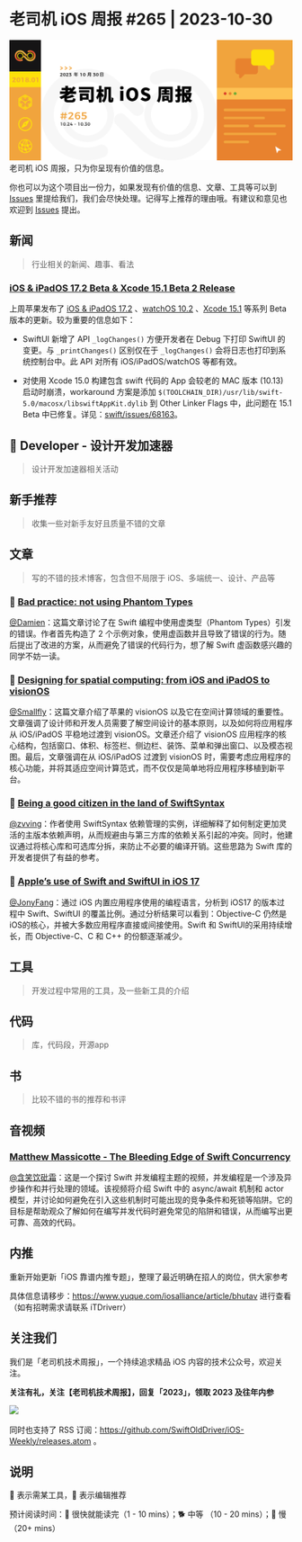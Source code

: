 # 老司机 iOS 周报 #265 | 2023-10-30

![ios-weekly](https://github.com/SwiftOldDriver/iOS-Weekly/blob/master/assets/weekly-header/265.png?raw=true)
老司机 iOS 周报，只为你呈现有价值的信息。

你也可以为这个项目出一份力，如果发现有价值的信息、文章、工具等可以到 [Issues](https://github.com/SwiftOldDriver/iOS-Weekly/issues) 里提给我们，我们会尽快处理。记得写上推荐的理由哦。有建议和意见也欢迎到 [Issues](https://github.com/SwiftOldDriver/iOS-Weekly/issues) 提出。

## 新闻

> 行业相关的新闻、趣事、看法

### [iOS & iPadOS 17.2 Beta & Xcode 15.1 Beta 2 Release](https://developer.apple.com/documentation/ios-ipados-release-notes/ios-ipados-17_2-release-notes)

上周苹果发布了 [iOS & iPadOS 17.2](https://developer.apple.com/documentation/ios-ipados-release-notes/ios-ipados-17_2-release-notes) 、[watchOS 10.2](https://developer.apple.com/documentation/watchos-release-notes/watchos-10_2-release-notes) 、[Xcode 15.1](https://developer.apple.com/documentation/Xcode-Release-Notes/xcode-15_1-release-notes) 等系列 Beta 版本的更新。较为重要的信息如下：

- SwiftUI 新增了 API ``_logChanges()`` 方便开发者在 Debug 下打印 SwiftUI 的变更。与 ``_printChanges()`` 区别仅在于 ``_logChanges()`` 会将日志也打印到系统控制台中。此 API 对所有 iOS/iPadOS/watchOS 等都有效。

- 对使用 Xcode 15.0 构建包含 swift 代码的 App 会较老的 MAC 版本 (10.13) 启动时崩溃，workaround 方案是添加 ``$(TOOLCHAIN_DIR)/usr/lib/swift-5.0/macosx/libswiftAppKit.dylib`` 到 Other Linker Flags 中，此问题在 15.1 Beta 中已修复。详见：[swift/issues/68163](https://github.com/apple/swift/issues/68163)。

##  Developer - 设计开发加速器

> 设计开发加速器相关活动

## 新手推荐

> 收集一些对新手友好且质量不错的文章

## 文章

> 写的不错的技术博客，包含但不局限于 iOS、多端统一、设计、产品等

### 🐎 [Bad practice: not using Phantom Types](https://www.swiftwithvincent.com/blog/bad-practice-not-using-phantom-types)

[@Damien](https://github.com/ZengyiMa)：这篇文章讨论了在 Swift 编程中使用虚类型（Phantom Types）引发的错误。作者首先构造了 2 个示例对象，使用虚函数并且导致了错误的行为。随后提出了改进的方案，从而避免了错误的代码行为，想了解 Swift 虚函数感兴趣的同学不妨一读。

### 🐎 [Designing for spatial computing: from iOS and iPadOS to visionOS](https://www.createwithswift.com/designing-for-visionos-shifting-from-ios-and-ipados/)
[@Smallfly](https://github.com/iostalks)：这篇文章介绍了苹果的 visionOS 以及它在空间计算领域的重要性。文章强调了设计师和开发人员需要了解空间设计的基本原则，以及如何将应用程序从 iOS/iPadOS 平稳地过渡到 visionOS。文章还介绍了 visionOS 应用程序的核心结构，包括窗口、体积、标签栏、侧边栏、装饰、菜单和弹出窗口、以及模态视图。最后，文章强调在从 iOS/iPadOS 过渡到 visionOS 时，需要考虑应用程序的核心功能，并将其适应空间计算范式，而不仅仅是简单地将应用程序移植到新平台。

### 🐎 [Being a good citizen in the land of SwiftSyntax](https://www.pointfree.co/blog/posts/116-being-a-good-citizen-in-the-land-of-swiftsyntax)

[@zvving](https://github.com/zvving)：作者使用 SwiftSyntax 依赖管理的实例，详细解释了如何制定更加灵活的主版本依赖声明，从而规避由与第三方库的依赖关系引起的冲突。同时，他建议通过将核心库和可选库分拆，来防止不必要的编译开销。这些思路为 Swift 库的开发者提供了有益的参考。

### 🐎 [Apple’s use of Swift and SwiftUI in iOS 17](https://blog.timac.org/2023/1019-state-of-swift-and-swiftui-ios17/)

[@JonyFang](https://github.com/JonyFang)：通过 iOS 内置应用程序使用的编程语言，分析到 iOS17 的版本过程中 Swift、SwiftUI 的覆盖比例。通过分析结果可以看到：Objective-C 仍然是iOS的核心，并被大多数应用程序直接或间接使用。Swift 和 SwiftUI的采用持续增长，而 Objective-C、C 和 C++ 的份额逐渐减少。

## 工具

> 开发过程中常用的工具，及一些新工具的介绍

## 代码

> 库，代码段，开源app

## 书

> 比较不错的书的推荐和书评

## 音视频

### [Matthew Massicotte - The Bleeding Edge of Swift Concurrency](https://www.youtube.com/watch?v=HqjqwW12wpw)

[@含笑饮砒霜](https://weibo.com/chinafishnews/)：这是一个探讨 Swift 并发编程主题的视频，并发编程是一个涉及异步操作和并行处理的领域。该视频将介绍 Swift 中的 async/await 机制和 actor 模型，并讨论如何避免在引入这些机制时可能出现的竞争条件和死锁等陷阱。它的目标是帮助观众了解如何在编写并发代码时避免常见的陷阱和错误，从而编写出更可靠、高效的代码。

## 内推

重新开始更新「iOS 靠谱内推专题」，整理了最近明确在招人的岗位，供大家参考

具体信息请移步：https://www.yuque.com/iosalliance/article/bhutav 进行查看（如有招聘需求请联系 iTDriverr）

## 关注我们

我们是「老司机技术周报」，一个持续追求精品 iOS 内容的技术公众号，欢迎关注。

**关注有礼，关注【老司机技术周报】，回复「2023」，领取 2023 及往年内参**

![](https://github.com/SwiftOldDriver/iOS-Weekly/blob/master/assets/qrcode_for_wechat.jpg?raw=true)

同时也支持了 RSS 订阅：https://github.com/SwiftOldDriver/iOS-Weekly/releases.atom 。

## 说明

🚧 表示需某工具，🌟 表示编辑推荐

预计阅读时间：🐎 很快就能读完（1 - 10 mins）；🐕 中等 （10 - 20 mins）；🐢 慢（20+ mins）
